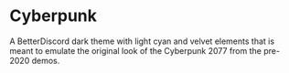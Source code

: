 # Cyberpunk

A BetterDiscord dark theme with light cyan and velvet elements that is meant to emulate the original look of the Cyberpunk 2077 from the pre-2020 demos.

